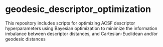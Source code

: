 # geodesic_descriptor_optimization
This repository includes scripts for optimizing ACSF descriptor hyperparameters using Bayesian optimization to minimize the information imbalance between descriptor distances, and Cartesian-Euclidean and/or geodesic distances
